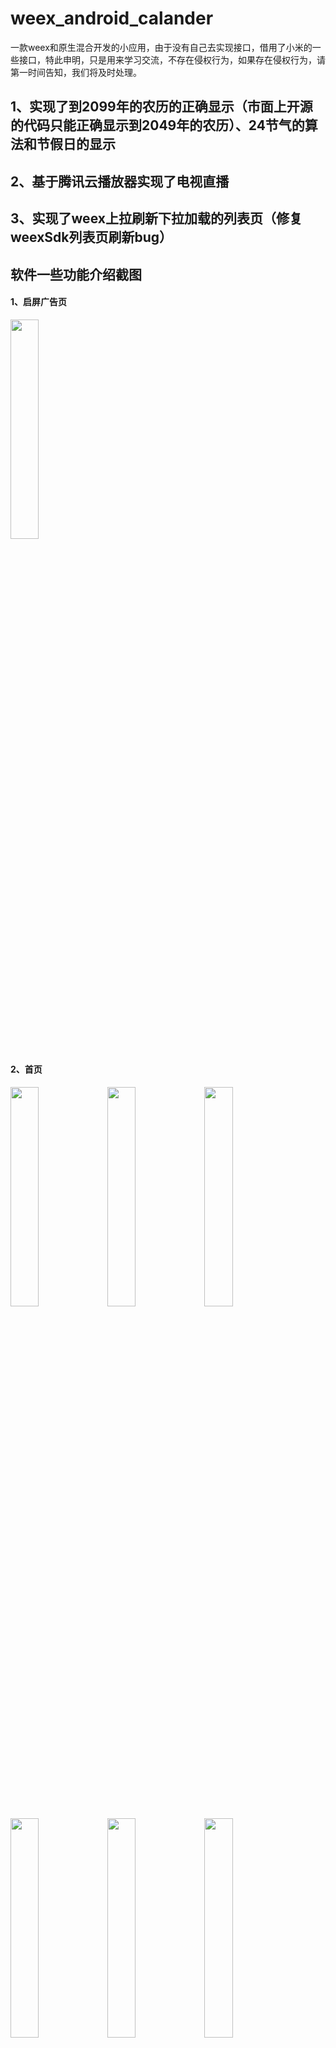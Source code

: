 # weex_android_calander
一款weex和原生混合开发的小应用，由于没有自己去实现接口，借用了小米的一些接口，特此申明，只是用来学习交流，不存在侵权行为，如果存在侵权行为，请第一时间告知，我们将及时处理。
## 1、实现了到2099年的农历的正确显示（市面上开源的代码只能正确显示到2049年的农历）、24节气的算法和节假日的显示
## 2、基于腾讯云播放器实现了电视直播
## 3、实现了weex上拉刷新下拉加载的列表页（修复weexSdk列表页刷新bug）
## 软件一些功能介绍截图

#### 1、启屏广告页
<img src="http://imengu.cn/Ahuangshang/img/github/launcher.jpg" width = 30% height = 30% />


#### 2、首页
<div>
   <img src="http://imengu.cn/Ahuangshang/img/github/mainOne.jpg" width = 30% height = 30% />
   <img src="http://imengu.cn/Ahuangshang/img/github/mainTwo.jpg" width = 30% height = 30% />
   <img src="http://imengu.cn/Ahuangshang/img/github/mainThree.jpg" width = 30% height = 30% />
</div>

<div>
   <img src="http://imengu.cn/Ahuangshang/img/github/mainFour.jpg" width = 30% height = 30% />
   <img src="http://imengu.cn/Ahuangshang/img/github/ssq.png" width = 30% height = 30% />
   <img src="http://imengu.cn/Ahuangshang/img/github/dlt.png" width = 30% height = 30% />
</div>



#### 3、天气
<img src="http://imengu.cn/Ahuangshang/img/github/weather.jpg" width = 30% height = 30% />

#### 4、新闻资讯
<div>
   <img src="http://imengu.cn/Ahuangshang/img/github/newsFresh.jpg" width = 30% height = 30% />
   <img src="http://imengu.cn/Ahuangshang/img/github/newsLoadmore.jpg" width = 30% height = 30% />
</div>
   
#### 5、更多
 <img src="http://imengu.cn/Ahuangshang/img/github/More.jpg" width = 30% height = 30% />


#### 6、自定义分享弹窗
<img src="http://imengu.cn/Ahuangshang/img/github/share.png" width = 30% height = 30% />

#### 7、强大的图片搜素功能
<div>
   <img src="http://imengu.cn/Ahuangshang/img/github/picone.png" width = 30% height = 30% />
   <img src="http://imengu.cn/Ahuangshang/img/github/pic2.png" width = 30% height = 30% />
   <img src="http://imengu.cn/Ahuangshang/img/github/pic3.png" width = 30% height = 30% />
</div>
   
#### 8、电视直播
<div>
   <img src="http://imengu.cn/Ahuangshang/img/github/liveThree.png" width = 30% height = 30% />
   <img src="http://imengu.cn/Ahuangshang/img/github/liveOne.png" width = 30% height = 30% />
   <img src="http://imengu.cn/Ahuangshang/img/github/liveTwo.png" width = 30% height = 30% />
</div>
   
### 如果喜欢的话请star一下，谢谢！


